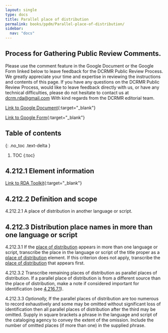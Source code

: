 ```yaml
---
layout: single
type: docs
title: Parallel place of distribution
permalink: books/ppdm/Parallel-place-of-distribution/
sidebar:
  nav: "docs"
---
```


## Process for Gathering Public Review Comments.
Please use the comment feature in the Google Document or the Google Form linked below to leave feedback for the DCRMR Public Review Process.  We greatly appreciate your time and expertise in reviewing the instructions and contents of this page.  If you have any questions on the DCRMR Public Review Process, would like to leave feedback directly with us, or have any technical difficulties, please do not hesitate to contact us at dcrm.rda@gmail.com  With kind regards from the DCRMR editorial team.

[Link to Google Document](https://docs.google.com/document/d/1-vMdRv4tVJWUnHEF-sEvTOEyuVdDLs2ACrjnPGLytcs/edit#){:target="_blank"}

[Link to Google Form](https://docs.google.com/forms/d/e/1FAIpQLSdNtJkbY1mngdTcvCoB7zZcpaIuuKHvlbyiidP-QunDy14VcQ/viewform){:target="_blank"}

## Table of contents
{: .no_toc .text-delta }

1. TOC
{:toc}

## 4.212.1 Element information

[Link to RDA Toolkit](https://beta.rdatoolkit.org/Content/Index?externalId=en-US_ala-5e38f1d4-17a1-3ff9-a1c8-eacbfd04e68e){:target="_blank"}

## 4.212.2 Definition and scope

<a name="4.212.2.1">4.212.2.1</a>  A place of distribution in another language or script.

## 4.212.3 Distribution place names in more than one language or script

<a name="4.212.3.1">4.212.3.1</a> If the [place of distribution](/DCRMR/books/ppdm/Place-of-distribution/) appears in more than one language or script, transcribe the place in the language or script of the title proper as a [place of distribution](/DCRMR/books/ppdm/Place-of-distribution/) element.  If this criterion does not apply, transcribe the [place of distribution](/DCRMR/books/ppdm/Place-of-distribution/) that appears first.

<a name="4.212.3.2">4.212.3.2</a> Transcribe remaining places of distribution as parallel places of distribution. If a parallel place of distribution is from a different source than the place of distribution, make a note if considered important for identification (see [4.216.7.1](/DCRMR/books/ppdm/Parallel-place-of-distribution/#4.216.7.1)).

<a name="4.212.3.3">4.212.3.3</a> *Optionally,* If the parallel places of distribution are too numerous to record exhaustively and some may be omitted without significant loss of identification then all parallel places of distribution after the third may be omitted. Supply in square brackets a phrase in the language and script of the cataloging agency to convey the extent of the omission. Include the number of omitted places (if more than one) in the supplied phrase.